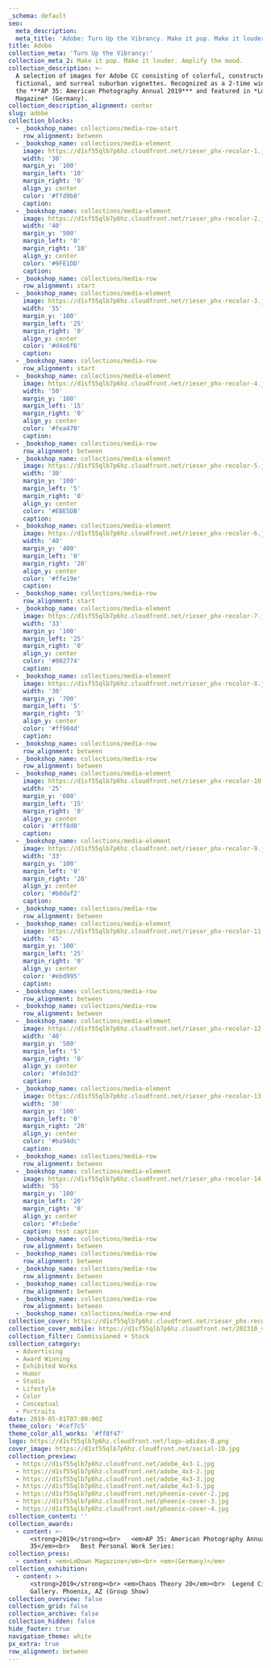 ```yaml
---
_schema: default
seo:
  meta_description:
  meta_title: 'Adobe: Turn Up the Vibrancy. Make it pop. Make it louder'
title: Adobe
collection_meta: 'Turn Up the Vibrancy:'
collection_meta_2: Make it pop. Make it louder. Amplify the mood.
collection_description: >-
  A selection of images for Adobe CC consisting of colorful, constructed,
  fictional, and surreal suburban vignettes. Recognized as a 2-time winner in
  the ***AP 35: American Photography Annual 2019*** and featured in *LoDown
  Magazine* (Germany).
collection_description_alignment: center
slug: adobe
collection_blocks:
  - _bookshop_name: collections/media-row-start
    row_alignment: between
  - _bookshop_name: collections/media-element
    image: https://d1sf55qlb7p6hz.cloudfront.net/rieser_phx-recolor-1.jpg
    width: '30'
    margin_y: '100'
    margin_left: '10'
    margin_right: '0'
    align_y: center
    color: '#ffd9b0'
    caption:
  - _bookshop_name: collections/media-element
    image: https://d1sf55qlb7p6hz.cloudfront.net/rieser_phx-recolor-2.jpg
    width: '40'
    margin_y: '500'
    margin_left: '0'
    margin_right: '10'
    align_y: center
    color: '#9FE1DD'
    caption:
  - _bookshop_name: collections/media-row
    row_alignment: start
  - _bookshop_name: collections/media-element
    image: https://d1sf55qlb7p6hz.cloudfront.net/rieser_phx-recolor-3.jpg
    width: '55'
    margin_y: '100'
    margin_left: '25'
    margin_right: '0'
    align_y: center
    color: '#d4e6f6'
    caption:
  - _bookshop_name: collections/media-row
    row_alignment: start
  - _bookshop_name: collections/media-element
    image: https://d1sf55qlb7p6hz.cloudfront.net/rieser_phx-recolor-4.jpg
    width: '50'
    margin_y: '100'
    margin_left: '15'
    margin_right: '0'
    align_y: center
    color: '#fea470'
    caption:
  - _bookshop_name: collections/media-row
    row_alignment: between
  - _bookshop_name: collections/media-element
    image: https://d1sf55qlb7p6hz.cloudfront.net/rieser_phx-recolor-5.jpg
    width: '30'
    margin_y: '100'
    margin_left: '5'
    margin_right: '0'
    align_y: center
    color: '#EBE5DB'
    caption:
  - _bookshop_name: collections/media-element
    image: https://d1sf55qlb7p6hz.cloudfront.net/rieser_phx-recolor-6.jpg
    width: '40'
    margin_y: '400'
    margin_left: '0'
    margin_right: '20'
    align_y: center
    color: '#ffe19e'
    caption:
  - _bookshop_name: collections/media-row
    row_alignment: start
  - _bookshop_name: collections/media-element
    image: https://d1sf55qlb7p6hz.cloudfront.net/rieser_phx-recolor-7.jpg
    width: '33'
    margin_y: '100'
    margin_left: '25'
    margin_right: '0'
    align_y: center
    color: '#002774'
    caption:
  - _bookshop_name: collections/media-element
    image: https://d1sf55qlb7p6hz.cloudfront.net/rieser_phx-recolor-8.jpg
    width: '30'
    margin_y: '700'
    margin_left: '5'
    margin_right: '5'
    align_y: center
    color: '#ff904d'
    caption:
  - _bookshop_name: collections/media-row
    row_alignment: between
  - _bookshop_name: collections/media-row
    row_alignment: between
  - _bookshop_name: collections/media-element
    image: https://d1sf55qlb7p6hz.cloudfront.net/rieser_phx-recolor-10.jpg
    width: '25'
    margin_y: '600'
    margin_left: '15'
    margin_right: '0'
    align_y: center
    color: '#fff8d0'
    caption:
  - _bookshop_name: collections/media-element
    image: https://d1sf55qlb7p6hz.cloudfront.net/rieser_phx-recolor-9.jpg
    width: '33'
    margin_y: '100'
    margin_left: '0'
    margin_right: '20'
    align_y: center
    color: '#b0daf2'
    caption:
  - _bookshop_name: collections/media-row
    row_alignment: between
  - _bookshop_name: collections/media-element
    image: https://d1sf55qlb7p6hz.cloudfront.net/rieser_phx-recolor-11.jpg
    width: '45'
    margin_y: '100'
    margin_left: '25'
    margin_right: '0'
    align_y: center
    color: '#ebd995'
    caption:
  - _bookshop_name: collections/media-row
    row_alignment: between
  - _bookshop_name: collections/media-row
    row_alignment: between
  - _bookshop_name: collections/media-element
    image: https://d1sf55qlb7p6hz.cloudfront.net/rieser_phx-recolor-12.jpg
    width: '40'
    margin_y: '500'
    margin_left: '5'
    margin_right: '0'
    align_y: center
    color: '#fde3d3'
    caption:
  - _bookshop_name: collections/media-element
    image: https://d1sf55qlb7p6hz.cloudfront.net/rieser_phx-recolor-13.jpg
    width: '30'
    margin_y: '100'
    margin_left: '0'
    margin_right: '20'
    align_y: center
    color: '#ba94dc'
    caption:
  - _bookshop_name: collections/media-row
    row_alignment: between
  - _bookshop_name: collections/media-element
    image: https://d1sf55qlb7p6hz.cloudfront.net/rieser_phx-recolor-14.jpg
    width: '55'
    margin_y: '100'
    margin_left: '20'
    margin_right: '0'
    align_y: center
    color: '#fcbe8e'
    caption: test caption
  - _bookshop_name: collections/media-row
    row_alignment: between
  - _bookshop_name: collections/media-row
    row_alignment: between
  - _bookshop_name: collections/media-row
    row_alignment: between
  - _bookshop_name: collections/media-row
    row_alignment: between
  - _bookshop_name: collections/media-row
    row_alignment: between
  - _bookshop_name: collections/media-row-end
collection_cover: https://d1sf55qlb7p6hz.cloudfront.net/rieser_phx-recolor-12.jpg
collection_cover_mobile: https://d1sf55qlb7p6hz.cloudfront.net/202310_vert-covers-10.jpg
collection_filter: Commissioned + Stock
collection_category:
  - Advertising
  - Award Winning
  - Exhibited Works
  - Humor
  - Studio
  - Lifestyle
  - Color
  - Conceptual
  - Portraits
date: 2019-05-01T07:00:00Z
theme_color: '#cef7c5'
theme_color_all_works: '#ff8f47'
logo: https://d1sf55qlb7p6hz.cloudfront.net/logo-adidas-8.png
cover_image: https://d1sf55qlb7p6hz.cloudfront.net/social-10.jpg
collection_preview:
  - https://d1sf55qlb7p6hz.cloudfront.net/adobe_4x3-1.jpg
  - https://d1sf55qlb7p6hz.cloudfront.net/adobe_4x3-2.jpg
  - https://d1sf55qlb7p6hz.cloudfront.net/adobe_4x3-3.jpg
  - https://d1sf55qlb7p6hz.cloudfront.net/adobe_4x3-5.jpg
  - https://d1sf55qlb7p6hz.cloudfront.net/phoenix-cover-2.jpg
  - https://d1sf55qlb7p6hz.cloudfront.net/phoenix-cover-3.jpg
  - https://d1sf55qlb7p6hz.cloudfront.net/phoenix-cover-4.jpg
collection_content: ''
collection_awards:
  - content: >-
      <strong>2019</strong><br>   <em>AP 35: American Photography Annual
      35</em><br>   Best Personal Work Series:
collection_press:
  - content: <em>LoDown Magazine</em><br> <em>(Germany)</em>
collection_exhibition:
  - content: >-
      <strong>2019</strong><br> <em>Chaos Theory 20</em><br>  Legend City
      Gallery. Phoenix, AZ (Group Show)
collection_overview: false
collection_grid: false
collection_archive: false
collection_hidden: false
hide_footer: true
navigation_theme: white
px_extra: true
row_alignment: between
---
```

